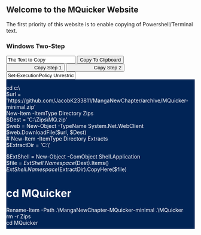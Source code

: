 <link type="text/css" rel="stylesheet" href="/alek.css"/>

## Welcome to the MQuicker Website
The first priority of this website is to enable copying of Powershell/Terminal text.

### Windows Two-Step
<div>
   <input type="text" value="The Text to Copy" id="copyMe">
   <button onclick="copyMyText()">Copy To Clipboard</button>
</div>
<div>
     <button onclick="copyMyText2()" class="copy-code-button" style="text-indent: 5em;">Copy Step 1       </button>
     <button onclick="copyMyText3()" class="copy-code-button" style="text-indent: 5em;">Copy Step 2      </button>
     <input type="text" value="Set-ExecutionPolicy Unrestricted -Scope CurrentUser -Force
cd c:\MQuicker\WindowsSetUp
pip install virtualenv==20.0.31
virtualenv mq" id="copyMe3">
     <div style="background-color: #012456; color: white; max-height: 400px; overflow: scroll;">
          <p id="copyMe2">cd c:\<br>
$url = 'https://github.com/JacobK233811/MangaNewChapter/archive/MQuicker-minimal.zip'<br>
New-Item -ItemType Directory Zips<br>
$Dest = 'C:\Zips\MQ.zip'<br>
$web = New-Object -TypeName System.Net.WebClient<br>
$web.DownloadFile($url, $Dest)<br># New-Item -ItemType Directory Extracts<br>
$ExtractDir = 'C:\'<br>

$ExtShell = New-Object -ComObject Shell.Application<br>
$file = $ExtShell.Namespace($Dest).Items()<br>
$ExtShell.Namespace($ExtractDir).CopyHere($file)<br>
# cd MQuicker<br>
Rename-Item -Path .\MangaNewChapter-MQuicker-minimal .\MQuicker<br>
rm -r Zips<br>
cd MQuicker<br>

# Credits to deto's Miniconda-Install GitHub repository<br>
$ErrorActionPreference = "Stop"<br>

# Name of application to install<br>
$AppName="Python, Pip, & Conda"<br>

# Set your project's install directory name here<br>
$InstallDir="PythonFiles"<br>

# Dependencies installed with pip instead<br>
# Comment out the next line if no PyPi dependencies<br>
$PyPiPackage="-r requirements.txt"<br>

Write-Host -Foreground Green ("`nInstalling $AppName to "+(get-location).path+"\$InstallDir")<br>


# Download Latest Miniconda Installer<br>
Write-Host -Foreground Green "`nDownloading Miniconda Installer...`n"<br>

(New-Object System.Net.WebClient).DownloadFile("https://repo.anaconda.com/miniconda/Miniconda3-latest-Windows-x86_64.exe", "$pwd\Miniconda_Install.exe")<br>

# Install Python environment through Miniconda<br>
Write-Host "Installing Miniconda...`n"<br>
Start-Process Miniconda_Install.exe "/S /AddToPath=1 /D=$pwd\$InstallDir" -Wait<br>

# Cleanup<br>
Remove-Item "Miniconda_Install.exe"<br>

Write-Host -Foreground Green ("Close this shell, open a new one, and run the contents of setup2.ps1")<br></p>
     </div>     
</div>


<script src="/demo.js"></script>
